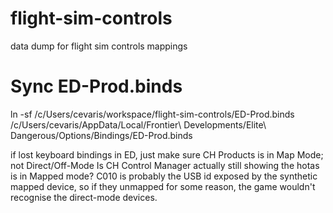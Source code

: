 # flight-sim-controls
data dump for flight sim controls mappings


# Sync ED-Prod.binds
ln -sf /c/Users/cevaris/workspace/flight-sim-controls/ED-Prod.binds /c/Users/cevaris/AppData/Local/Frontier\ Developments/Elite\ Dangerous/Options/Bindings/ED-Prod.binds

if lost keyboard bindings in ED, just make sure CH Products is in Map Mode; not Direct/Off-Mode
Is CH Control Manager actually still showing the hotas is in Mapped mode? C010 is probably the USB id exposed by the synthetic mapped device, so if they unmapped for some reason, the game wouldn't recognise the direct-mode devices.
